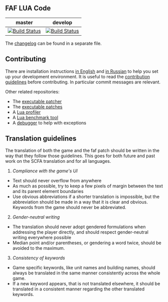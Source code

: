 FAF LUA Code
------------
master|develop
 ------------ | -------------
[![Build Status](https://travis-ci.org/FAForever/fa.svg?branch=master)](https://travis-ci.org/FAForever/fa) | [![Build Status](https://travis-ci.org/FAForever/fa.svg?branch=develop)](https://travis-ci.org/FAForever/fa)

The [changelog](changelog.md) can be found in a separate file. 

Contributing
------------

There are installation instructions [in English](setup/readme.md) and [in Russian](setup/readme-russian.md) to help you set up your development environment. It is useful to read the [contribution guidelines](CONTRIBUTING.md) before contributing. In particular commit messages are relevant.

Other related repositories:
 - The [executable patcher](https://github.com/FAForever/FA_Patcher)
 - The [executable patches](https://github.com/FAForever/FA-Binary-Patches)
 - A [Lua profiler](https://github.com/FAForever/FAFProfiler)
 - A [Lua benchmark tool](https://gitlab.com/supreme-commander-forged-alliance/other/profiler)
 - A [debugger](https://github.com/FAForever/FADeepProbe) to help with exceptions 

Translation guidelines
----------------------------------

The translation of both the game and the faf patch should be written in the way that they follow those guidelines. 
This goes for both future and past work on the SCFA translation and for all languages.

1) *Compliance with the game's UI*
- Text should never overflow from anywhere
- As much as possible, try to keep a few pixels of margin between the text and its parent element boundaries
- Use obvious abbreviations if a shorter translation is impossible, but the abbreviation should be made in a way that it is clear and obvious. Keywords from the game should never be abbreviated.

2) *Gender-neutral writing*
- The translation should never adopt gendered formulations when addressing the player directly, and should respect gender-neutral writing everywhere possible
- Median point and/or parentheses, or gendering a word twice, should be avoided to the maximum.

3) *Consistency of keywords*
- Game specific keywords, like unit names and building names, should always be translated in the same manner consistently across the whole game.
- If a new keyword appears, that is not translated elsewhere, it should be translated in a consistent manner regarding the other translated keywords.
